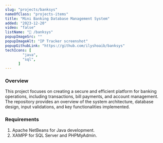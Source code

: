 ```yaml
---
slug: "projects/banksys"
nameOfClass: "projects-items"
title: "Mini Banking Database Management System"
added: "2023-12-20"
video: "false"
listName: "🎯 /banksys"
popupImageSrc: ""
popupImageAlt: "IP Tracker screenshot"
popupGithubLink: "https://github.com/ilyshoaib/banksys"
techIcons: [
        "java",
        "sql",
      ]
---
```


### Overview

This project focuses on creating a secure and efficient platform for banking operations, including transactions, bill payments, and account management. The repository provides an overview of the system architecture, database design, input validations, and key functionalities implemented. 
### Requirements
1. Apache NetBeans for Java development.
2. XAMPP for SQL Server and PHPMyAdmin.
